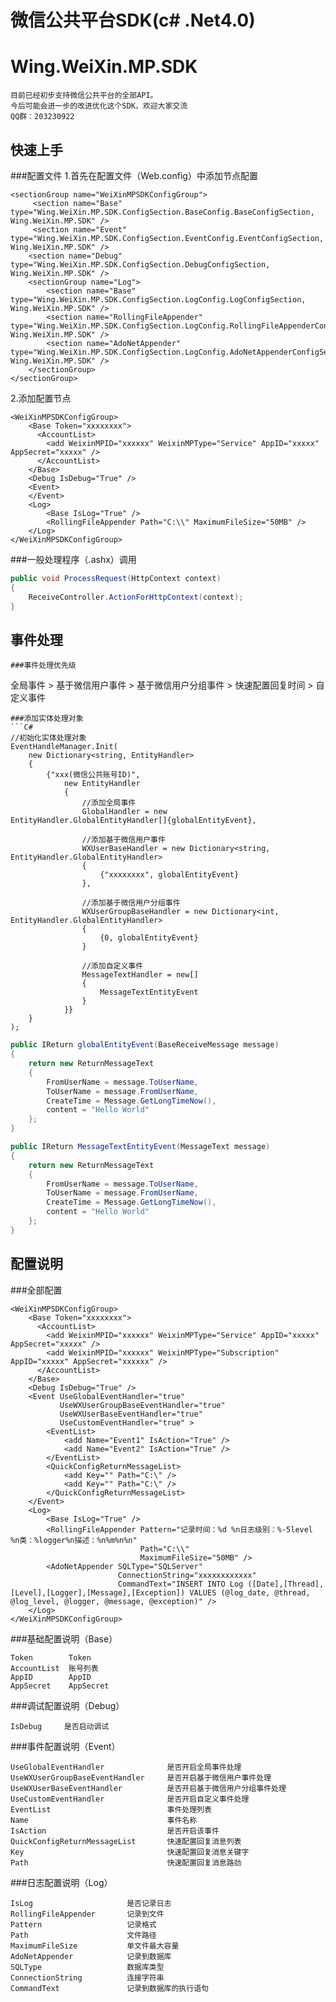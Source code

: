 微信公共平台SDK(c# .Net4.0)
==================
Wing.WeiXin.MP.SDK
==================
```
目前已经初步支持微信公共平台的全部API。
今后可能会进一步的改进优化这个SDK，欢迎大家交流
QQ群：203230922
```

快速上手
----------------
###配置文件
1.首先在配置文件（Web.config）中添加节点配置
```
<sectionGroup name="WeiXinMPSDKConfigGroup">
     <section name="Base" type="Wing.WeiXin.MP.SDK.ConfigSection.BaseConfig.BaseConfigSection, Wing.WeiXin.MP.SDK" />
     <section name="Event" type="Wing.WeiXin.MP.SDK.ConfigSection.EventConfig.EventConfigSection, Wing.WeiXin.MP.SDK" />
    <section name="Debug" type="Wing.WeiXin.MP.SDK.ConfigSection.DebugConfigSection, Wing.WeiXin.MP.SDK" />
    <sectionGroup name="Log">
        <section name="Base" type="Wing.WeiXin.MP.SDK.ConfigSection.LogConfig.LogConfigSection, Wing.WeiXin.MP.SDK" />
        <section name="RollingFileAppender" type="Wing.WeiXin.MP.SDK.ConfigSection.LogConfig.RollingFileAppenderConfigSection, Wing.WeiXin.MP.SDK" />
        <section name="AdoNetAppender" type="Wing.WeiXin.MP.SDK.ConfigSection.LogConfig.AdoNetAppenderConfigSection, Wing.WeiXin.MP.SDK" />
    </sectionGroup>
</sectionGroup>
```

2.添加配置节点
```
<WeiXinMPSDKConfigGroup>
    <Base Token="xxxxxxxx">
      <AccountList>
        <add WeixinMPID="xxxxxx" WeixinMPType="Service" AppID="xxxxx" AppSecret="xxxxx" />
      </AccountList>
    </Base>
    <Debug IsDebug="True" />
    <Event>
    </Event>
    <Log>
        <Base IsLog="True" />
        <RollingFileAppender Path="C:\\" MaximumFileSize="50MB" />
    </Log>
</WeiXinMPSDKConfigGroup>
```

###一般处理程序（.ashx）调用
```C#
public void ProcessRequest(HttpContext context)
{
    ReceiveController.ActionForHttpContext(context);
}
```

事件处理
----------------
```
###事件处理优先级
```
全局事件 > 基于微信用户事件 > 基于微信用户分组事件 > 快速配置回复时间 > 自定义事件
```
###添加实体处理对象
```C#
//初始化实体处理对象
EventHandleManager.Init(
    new Dictionary<string, EntityHandler>
    {
        {"xxx(微信公共账号ID)", 
            new EntityHandler
            {
                //添加全局事件
                GlobalHandler = new EntityHandler.GlobalEntityHandler[]{globalEntityEvent}, 

                //添加基于微信用户事件
                WXUserBaseHandler = new Dictionary<string, EntityHandler.GlobalEntityHandler>
                {
                    {"xxxxxxxx", globalEntityEvent}
                },

                //添加基于微信用户分组事件
                WXUserGroupBaseHandler = new Dictionary<int, EntityHandler.GlobalEntityHandler>
                {
                    {0, globalEntityEvent}
                }

                //添加自定义事件
                MessageTextHandler = new[]
                {
                    MessageTextEntityEvent
                }
            }}
    }
);
```

```C#
public IReturn globalEntityEvent(BaseReceiveMessage message)
{
    return new ReturnMessageText
    {
        FromUserName = message.ToUserName,
        ToUserName = message.FromUserName,
        CreateTime = Message.GetLongTimeNow(),
        content = "Hello World"
    };
}
```

```C#
public IReturn MessageTextEntityEvent(MessageText message)
{
    return new ReturnMessageText
    {
        FromUserName = message.ToUserName,
        ToUserName = message.FromUserName,
        CreateTime = Message.GetLongTimeNow(),
        content = "Hello World"
    };
}
```

配置说明
----------------
###全部配置
```
<WeiXinMPSDKConfigGroup>
    <Base Token="xxxxxxxx">
      <AccountList>
        <add WeixinMPID="xxxxxx" WeixinMPType="Service" AppID="xxxxx" AppSecret="xxxxx" />
        <add WeixinMPID="xxxxxx" WeixinMPType="Subscription" AppID="xxxxx" AppSecret="xxxxxx" />
      </AccountList>
    </Base>
    <Debug IsDebug="True" />
    <Event UseGlobalEventHandler="true" 
           UseWXUserGroupBaseEventHandler="true" 
           UseWXUserBaseEventHandler="true" 
           UseCustomEventHandler="true" >
        <EventList>
            <add Name="Event1" IsAction="True" />
            <add Name="Event2" IsAction="True" />
        </EventList>
        <QuickConfigReturnMessageList>
            <add Key="" Path="C:\" />
            <add Key="" Path="C:\" />
        </QuickConfigReturnMessageList>
    </Event>
    <Log>
        <Base IsLog="True" />
        <RollingFileAppender Pattern="记录时间：%d %n日志级别：%-5level %n类：%logger%n描述：%n%m%n%n" 
                             Path="C:\\"
                             MaximumFileSize="50MB" />
        <AdoNetAppender SQLType="SQLServer"
                        ConnectionString="xxxxxxxxxxxx"
                        CommandText="INSERT INTO Log ([Date],[Thread],[Level],[Logger],[Message],[Exception]) VALUES (@log_date, @thread, @log_level, @logger, @message, @exception)" />
    </Log>
</WeiXinMPSDKConfigGroup>
```
###基础配置说明（Base）
```
Token        Token
AccountList  账号列表
AppID        AppID
AppSecret    AppSecret

```
###调试配置说明（Debug）
```
IsDebug     是否启动调试
```
###事件配置说明（Event）
```
UseGlobalEventHandler              是否开启全局事件处理
UseWXUserGroupBaseEventHandler     是否开启基于微信用户事件处理
UseWXUserBaseEventHandler          是否开启基于微信用户分组事件处理
UseCustomEventHandler              是否开启自定义事件处理
EventList                          事件处理列表
Name                               事件名称
IsAction                           是否开启该事件
QuickConfigReturnMessageList       快速配置回复消息列表
Key                                快速配置回复消息关键字
Path                               快速配置回复消息路劲
```
###日志配置说明（Log）
```
IsLog                     是否记录日志
RollingFileAppender       记录到文件
Pattern                   记录格式
Path                      文件路径
MaximumFileSize           单文件最大容量
AdoNetAppender            记录到数据库
SQLType                   数据库类型
ConnectionString          连接字符串
CommandText               记录到数据库的执行语句
```